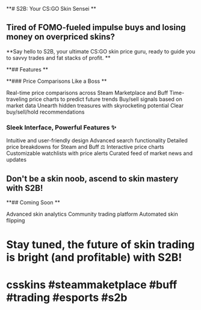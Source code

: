 **# S2B: Your CS:GO Skin Sensei **

## Tired of FOMO-fueled impulse buys and losing money on overpriced skins?

**Say hello to S2B, your ultimate CS:GO skin price guru, ready to guide you to savvy trades and fat stacks of profit. **

**## Features **

**### Price Comparisons Like a Boss **

Real-time price comparisons across Steam Marketplace and Buff
Time-traveling price charts to predict future trends
Buy/sell signals based on market data
Unearth hidden treasures with skyrocketing potential
Clear buy/sell/hold recommendations
### Sleek Interface, Powerful Features ✨

Intuitive and user-friendly design
Advanced search functionality
Detailed price breakdowns for Steam and Buff ⚖️
Interactive price charts
Customizable watchlists with price alerts
Curated feed of market news and updates

## Don't be a skin noob, ascend to skin mastery with S2B!

**## Coming Soon **

Advanced skin analytics
Community trading platform
Automated skin flipping
# Stay tuned, the future of skin trading is bright (and profitable) with S2B!

# csskins #steammaketplace #buff #trading #esports #s2b

